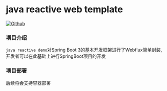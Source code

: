 # java reactive web template
<p>
    <a href="https://gitee.com/moesama-zzt/java_boot_demo.git"><img src="https://img.shields.io/badge/Github-%E9%A1%B9%E7%9B%AE%E5%9C%B0%E5%9D%80-blue" alt="Github"></a>
</p>

### 项目介绍
`java reactive demo`对Spring Boot 3的基本开发框架进行了Webflux简单封装, 开发者可以在此基础上进行SpringBoot项目的开发
### 项目部署
后续将会支持容器部署